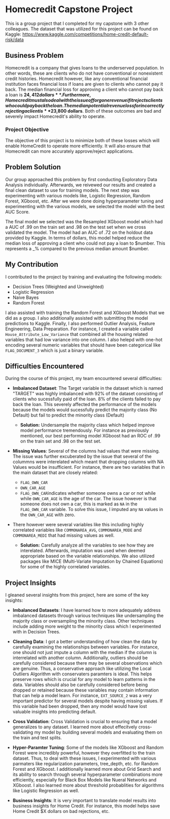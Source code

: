 # Homecredit Capstone Project

This is a group project that I completed for my capstone with 3 other colleagues. The dataset that was utilized for this project can be found on Kaggle: https://www.kaggle.com/competitions/home-credit-default-risk/data

## Business Problem

Homecredit is a company that gives loans to the underserved population. In other words, these are clients who do not have conventional or nonexistent credit histories. Homecredit however, like any conventional financial institution faces financial loss if loans are given to clients who cannot pay it back. The median financial loss for approving a client who cannot pay back a loan is **$24,412 dollars**. Furthermore, Homecredit must also deal with the issue of forgone revenue if it rejects clients who could pay back the loan. The median potential revenue loss for incorrectly rejecting a client is **$23,800 dollars**. Both of these outcomes are bad and severely impact Homecredit's ability to operate.

### Project Objective

The objective of this project is to minimize both of these losses which will enable HomeCredit to operate more efficiently. It will also ensure that Homecredit can more accurately approve/reject applications.

## Problem Solution

Our group approached this problem by first conducting Exploratory Data Analysis individually. Afterwards, we reivewed our results and created a final clean dataset to use for training models. The next step was experimenting with various models like, Logistic Regression, Random Forest, XGboost, etc. After we were done doing hyperparameter tuning and experimenting with the various models, we selected the model with the best AUC Score. 

The final model we selected was the Resampled XGboost model which had a AUC of .99 on the train set and .98 on the test set when we cross validated the model. The model had an AUC of .72 on the holdout data provided by Kaggle. In terms of dollars, this model helped reduce the median loss of approving a client who could not pay a loan to $number. This represents a _% compared to the previous median amount $number. 

## My Contribution

I contributed to the project by training and evaluating the following models: 
* Decision Trees (Weighted and Unweighted)
* Logistic Regression
* Naive Bayes
* Random Forest

I also assisted with training the Random Forest and XGboost Models that we did as a group. I also additionally assisted with submitting the model predictions to Kaggle. Finally, I also performed Outlier Analysis, Feature Engineering, Data Preparation. For instance, I created a variable called `House_Attribute_Low_Variance` that combined all the housing related variables that had low variance into one column. I also helepd with one-hot encoding several numeric variables that should have been categorical like `FLAG_DOCUMENT_3` which is just a binary variable.

## Difficulties Encountered

During the course of this project, my team encountered several difficulties: 

* __Imbalanced Dataset__: The Target variable in the dataset which is named "TARGET" was highly imbalanced with 92% of the dataset consisting of clients who sucessfully paid of the loan. 8% of the clients failed to pay back the loan. This severely affected the performance of the models because the models would sucessfully predict the majority class (No Default) but fail to predict the minority class (Default)
  * __Solution:__ Undersample the majority class which helped improve model performance tremendously. For instance as previously mentioned, our best performing model XGboost had an ROC of .99 on the train set and .98 on the test set.

* __Missing Values__: Several of the columns had values that were missing. The issue was further excuberated by the issue that several of the colummns were interelated which meant that dropping columns with NA Values would be insufficient. For instance, there are two variables that in the main dataset that are closely related:
  * `FLAG_OWN_CAR`
  * `OWN_CAR_AGE`
  * `FLAG_OWN_CAR`indicates whether someone owns a car or not while while `OWN_CAR_AGE` is the age of the car. The issue however is that someone does not own a car, this is marked as `NA` in the `FLAG_OWN_CAR` variable. To solve this issue, I imputed any `NA` values in the `OWN_CAR_AGE` with zero.
* There however were several variables like this including highly correlated variables like `COMMONAREA_AVG`, `COMMONAREA_MODE` and `COMMONAREA_MEDI` that had missing values as well.
  * __Solution:__ Carefully analyze all the variables to see how they are interelated. Afterwards, imputation was used when deemed appropriate based on the variable relationships. We also utilized packages like MICE (Multi-Variate Imputation by Chained Equations) for some of the highly correlated variables.

## Project Insights

I gleaned several insights from this project, here are some of the key insights: 

* __Imbalanced Datasets__: I have learned how to more adequately address imbalanced datasets through various techniques like undersampling the majority class or oversampling the minority class. Other techniques include adding more weight to the minority class which I experimented with in Decision Trees.

* __Cleaning Data__: I got a better understanding of how clean the data by carefully examining the relationships between variables. For instance, one should not just impute a column with the median if the column is interrelated with another column. Additionally, outliers should be carefully considered because there may be several observations which are genuine. Thus, a conservative approach like utilizing the Local Outliers Algorithm with conservaters paramters is ideal. This helps preserve rows which is crucial for any model to learn patterns in the data. Variables should also be carefully considered before being dropped or retained because these variables may contain information that can help a model learn. For instance, `EXT_SOURCE_2` was a very important predictor for several models despite having missing values. If this variable had been dropped, then any model would have lost valuable insights into predicting default.

* __Cross Validation__: Cross Validation is crucial to ensuring that a model generalizes to any dataset. I learned more about effecitvely cross-validating my model by building several models and evaluating them on the train and test splits.

* __Hyper-Paramter Tuning__: Some of the models like XGboost and Random Forest were incredibly powerful, however they overfitted to the train dataset. Thus, to deal with these issues, I experimented with various parmaters like regularization parameters, tree_depth, etc. for Random Forest and XGboost. I additionally learned more about Grid Search and its ability to search through several hyperparameter combinations more efficiently, especially for Black Box Models like Nueral Networks and XGboost. I also learned more about threshold probablities for algorithms like Logistic Regression as well.

* __Business Insights__: It is very important to translate model results into business insights for Home Credit. For instance, this model helps save Home Credit $X dollars on bad rejections, etc.

